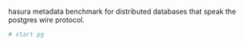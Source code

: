 hasura metadata benchmark for distributed databases that speak the
postgres wire protocol.

```sh
# start pg
```

